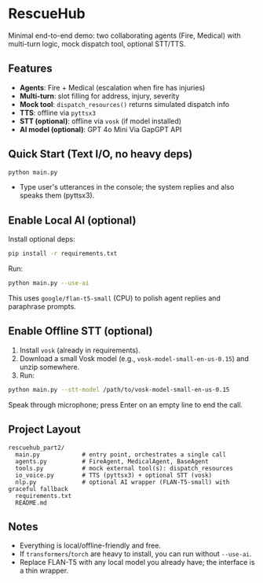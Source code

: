 # RescueHub

Minimal end-to-end demo: two collaborating agents (Fire, Medical) with multi-turn logic,
mock dispatch tool, optional STT/TTS.

## Features
- **Agents**: Fire + Medical (escalation when fire has injuries)
- **Multi-turn**: slot filling for address, injury, severity
- **Mock tool**: `dispatch_resources()` returns simulated dispatch info
- **TTS**: offline via `pyttsx3`
- **STT (optional)**: offline via `vosk` (if model installed)
- **AI model (optional)**: GPT 4o Mini Via GapGPT API

## Quick Start (Text I/O, no heavy deps)
```bash
python main.py
```
- Type user's utterances in the console; the system replies and also speaks them (pyttsx3).

## Enable Local AI (optional)
Install optional deps:
```bash
pip install -r requirements.txt
```
Run:
```bash
python main.py --use-ai
```
This uses `google/flan-t5-small` (CPU) to polish agent replies and paraphrase prompts.

## Enable Offline STT (optional)
1) Install `vosk` (already in requirements).
2) Download a small Vosk model (e.g., `vosk-model-small-en-us-0.15`) and unzip somewhere.
3) Run:
```bash
python main.py --stt-model /path/to/vosk-model-small-en-us-0.15
```
Speak through microphone; press Enter on an empty line to end the call.

## Project Layout
```
rescuehub_part2/
  main.py            # entry point, orchestrates a single call
  agents.py          # FireAgent, MedicalAgent, BaseAgent
  tools.py           # mock external tool(s): dispatch_resources
  io_voice.py        # TTS (pyttsx3) + optional STT (vosk)
  nlp.py             # optional AI wrapper (FLAN-T5-small) with graceful fallback
  requirements.txt
  README.md
```

## Notes
- Everything is local/offline-friendly and free.
- If `transformers`/`torch` are heavy to install, you can run without `--use-ai`.
- Replace FLAN-T5 with any local model you already have; the interface is a thin wrapper.
